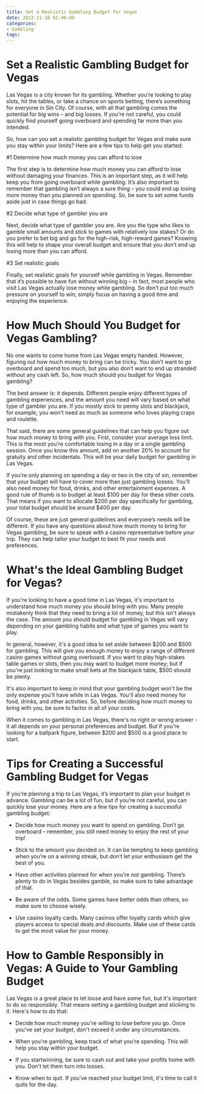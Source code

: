 ```yaml
---
title: Set a Realistic Gambling Budget for Vegas 
date: 2022-11-16 01:46:49
categories:
- Gambling
tags:
---
```



#  Set a Realistic Gambling Budget for Vegas 

Las Vegas is a city known for its gambling. Whether you’re looking to play slots, hit the tables, or take a chance on sports betting, there’s something for everyone in Sin City. Of course, with all that gambling comes the potential for big wins – and big losses. If you’re not careful, you could quickly find yourself going overboard and spending far more than you intended.

So, how can you set a realistic gambling budget for Vegas and make sure you stay within your limits? Here are a few tips to help get you started:

#1 Determine how much money you can afford to lose

The first step is to determine how much money you can afford to lose without damaging your finances. This is an important step, as it will help keep you from going overboard while gambling. It’s also important to remember that gambling isn’t always a sure thing – you could end up losing more money than you planned on spending. So, be sure to set some funds aside just in case things go bad.

#2 Decide what type of gambler you are

Next, decide what type of gambler you are. Are you the type who likes to gamble small amounts and stick to games with relatively low stakes? Or do you prefer to bet big and go for the high-risk, high-reward games? Knowing this will help to shape your overall budget and ensure that you don’t end up losing more than you can afford.

#3 Set realistic goals

Finally, set realistic goals for yourself while gambling in Vegas. Remember that it’s possible to have fun without winning big – in fact, most people who visit Las Vegas actually lose money while gambling. So don’t put too much pressure on yourself to win; simply focus on having a good time and enjoying the experience.

#  How Much Should You Budget for Vegas Gambling? 

No one wants to come home from Las Vegas empty handed. However, figuring out how much money to bring can be tricky. You don’t want to go overboard and spend too much, but you also don’t want to end up stranded without any cash left. So, how much should you budget for Vegas gambling?

The best answer is: it depends. Different people enjoy different types of gambling experiences, and the amount you need will vary based on what type of gambler you are. If you mostly stick to penny slots and blackjack, for example, you won’t need as much as someone who loves playing craps and roulette.

That said, there are some general guidelines that can help you figure out how much money to bring with you. First, consider your average loss limit. This is the most you’re comfortable losing in a day or a single gambling session. Once you know this amount, add on another 20% to account for gratuity and other incidentals. This will be your daily budget for gambling in Las Vegas.

If you’re only planning on spending a day or two in the city of sin, remember that your budget will have to cover more than just gambling losses. You’ll also need money for food, drinks, and other entertainment expenses. A good rule of thumb is to budget at least $100 per day for these other costs. That means if you want to allocate $200 per day specifically for gambling, your total budget should be around $400 per day.

Of course, these are just general guidelines and everyone’s needs will be different. If you have any questions about how much money to bring for Vegas gambling, be sure to speak with a casino representative before your trip. They can help tailor your budget to best fit your needs and preferences.

#  What's the Ideal Gambling Budget for Vegas? 

If you're looking to have a good time in Las Vegas, it's important to understand how much money you should bring with you. Many people mistakenly think that they need to bring a lot of money, but this isn't always the case. The amount you should budget for gambling in Vegas will vary depending on your gambling habits and what type of games you want to play.

In general, however, it's a good idea to set aside between $200 and $500 for gambling. This will give you enough money to enjoy a range of different casino games without going overboard. If you want to play high-stakes table games or slots, then you may want to budget more money; but if you're just looking to make small bets at the blackjack table, $500 should be plenty.

It's also important to keep in mind that your gambling budget won't be the only expense you'll have while in Las Vegas. You'll also need money for food, drinks, and other activities. So, before deciding how much money to bring with you, be sure to factor in all of your costs.

When it comes to gambling in Las Vegas, there's no right or wrong answer - it all depends on your personal preferences and budget. But if you're looking for a ballpark figure, between $200 and $500 is a good place to start.

#  Tips for Creating a Successful Gambling Budget for Vegas 

If you’re planning a trip to Las Vegas, it’s important to plan your budget in advance. Gambling can be a lot of fun, but if you’re not careful, you can quickly lose your money. Here are a few tips for creating a successful gambling budget:

- Decide how much money you want to spend on gambling. Don’t go overboard – remember, you still need money to enjoy the rest of your trip!

- Stick to the amount you decided on. It can be tempting to keep gambling when you’re on a winning streak, but don’t let your enthusiasm get the best of you.

- Have other activities planned for when you’re not gambling. There’s plenty to do in Vegas besides gamble, so make sure to take advantage of that.

- Be aware of the odds. Some games have better odds than others, so make sure to choose wisely.

- Use casino loyalty cards. Many casinos offer loyalty cards which give players access to special deals and discounts. Make use of these cards to get the most value for your money.

#  How to Gamble Responsibly in Vegas: A Guide to Your Gambling Budget

Las Vegas is a great place to let loose and have some fun, but it's important to do so responsibly. That means setting a gambling budget and sticking to it. Here's how to do that:

- Decide how much money you're willing to lose before you go. Once you've set your budget, don't exceed it under any circumstances.

- When you're gambling, keep track of what you're spending. This will help you stay within your budget.

- If you startwinning, be sure to cash out and take your profits home with you. Don't let them turn into losses.

- Know when to quit. If you've reached your budget limit, it's time to call it quits for the day.